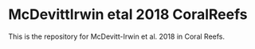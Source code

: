 # McDevittIrwin etal 2018 CoralReefs
This is the repository for McDevitt-Irwin et al. 2018 in Coral Reefs.

